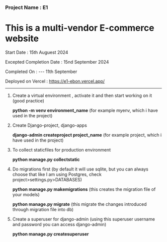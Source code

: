 ### Project Name : E1
# This is a multi-vendor E-commerce website



Start Date : 15th Auguest 2024 

Excepted Completion Date : 15nd September 2024

Completed On : --- 11th September

Deployed on Vercel : https://e1-ebon.vercel.app/

---------------------------------------------------------------------------------------------------------

1. Create a virtual environment , activate it and then start working on it (good practice)
 
   <b>python -m venv environment_name</b> (for example myenv, which i have used in the project)

2. Create Django-project, django-apps

   <b>django-admin createproject project_name</b> (for example project, which i have used in the project)

3. To collect staticfiles for production environment

   <b>python manage.py collectstatic</b>

4. Do migrations first (by default it will use sqlite, but you can always choose that like I am using Postgres, check project>settings.py>DATABASES)
 
   <b>python manage.py makemigrations</b> (this creates the migration file of your models)
   
   <b>python manage.py migrate</b> (this migrate the changes introduced through migration file into db)

6. Create a superuser for django-admin (using this superuser username and password you can access django-admin)

   <b>python manage.py createsuperuser</b>
